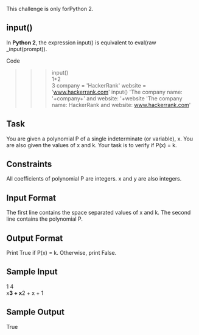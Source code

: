 This challenge is only forPython 2.

<h2> input() </h2>
In <strong>Python 2</strong>, the expression input() is equivalent to eval(raw _input(prompt)).

Code

>>> input()  
1+2<br>
3
>>> company = 'HackerRank'
>>> website = 'www.hackerrank.com'
>>> input()
'The company name: '+company+' and website: '+website
'The company name: HackerRank and website: www.hackerrank.com'
<h2> Task </h2>

You are given a polynomial P of a single indeterminate (or variable), x.
You are also given the values of x and k. Your task is to verify if P(x) = k.

<h2> Constraints </h2>
All coefficients of polynomial P are integers.
x and y are also integers.

<h2> Input Format </h2>

The first line contains the space separated values of x and k.
The second line contains the polynomial P.

<h2> Output Format </h2>

Print True if P(x) = k. Otherwise, print False.

<h2> Sample Input </h2>

1 4<br>
x**3 + x**2 + x + 1

<h2> Sample Output </h2>

True
